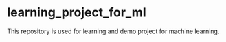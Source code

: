 # learning_project_for_ml
This repository is used for learning and demo project for machine learning.
